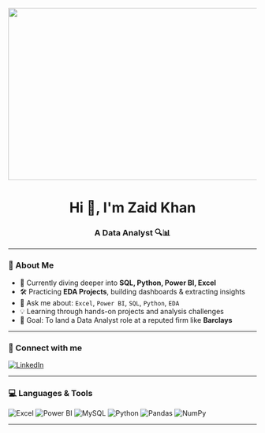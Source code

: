 <!-- Banner Image -->
<p align="center">
  <img src="https://i.postimg.cc/KjfdBbYf/deng-xiang-WXQm-NTK0-U-unsplash.jpg" alt="Banner" width="1200" height="350"/>
</p>

<h1 align="center">Hi 👋, I'm Zaid Khan</h1>
<h3 align="center">A Data Analyst 🔍📊</h3>

---

### 🚀 About Me

- 🌱 Currently diving deeper into **SQL, Python, Power BI, Excel**
- 🛠️ Practicing **EDA Projects**, building dashboards & extracting insights
- 💬 Ask me about: `Excel`, `Power BI`, `SQL`, `Python`, `EDA`
- 💡 Learning through hands-on projects and analysis challenges
- 🎯 Goal: To land a Data Analyst role at a reputed firm like **Barclays**

---

### 🔗 Connect with me
<p align="left">
  <a href="https://www.linkedin.com/in/zaid-khan-164239261/" target="_blank">
    <img src="https://img.shields.io/badge/LinkedIn-blue?style=for-the-badge&logo=linkedin" alt="LinkedIn"/>
  </a>
</p>

---

### 💻 Languages & Tools

<p align="left">
  <img src="https://img.icons8.com/color/48/000000/microsoft-excel-2019--v1.png" alt="Excel" />
  <img src="https://img.icons8.com/color/48/000000/power-bi.png" alt="Power BI" />
  <img src="https://img.icons8.com/fluency/48/000000/mysql-logo.png" alt="MySQL" />
  <img src="https://img.icons8.com/color/48/000000/python.png" alt="Python" />
  <img src="https://img.icons8.com/color/48/000000/pandas.png" alt="Pandas" />
  <img src="https://img.icons8.com/color/48/000000/numpy.png" alt="NumPy" />
</p>

---



